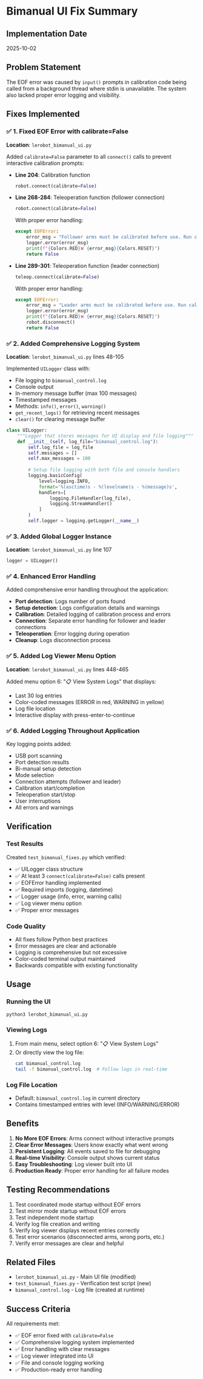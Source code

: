 # Bimanual UI Fix Summary

## Implementation Date
2025-10-02

## Problem Statement
The EOF error was caused by `input()` prompts in calibration code being called from a background thread where stdin is unavailable. The system also lacked proper error logging and visibility.

## Fixes Implemented

### ✅ 1. Fixed EOF Error with calibrate=False
**Location**: `lerobot_bimanual_ui.py`

Added `calibrate=False` parameter to all `connect()` calls to prevent interactive calibration prompts:

- **Line 204**: Calibration function
  ```python
  robot.connect(calibrate=False)
  ```

- **Line 268-284**: Teleoperation function (follower connection)
  ```python
  robot.connect(calibrate=False)
  ```
  With proper error handling:
  ```python
  except EOFError:
      error_msg = "Follower arms must be calibrated before use. Run calibration script first."
      logger.error(error_msg)
      print(f"{Colors.RED}❌ {error_msg}{Colors.RESET}")
      return False
  ```

- **Line 289-301**: Teleoperation function (leader connection)
  ```python
  teleop.connect(calibrate=False)
  ```
  With proper error handling:
  ```python
  except EOFError:
      error_msg = "Leader arms must be calibrated before use. Run calibration script first."
      logger.error(error_msg)
      print(f"{Colors.RED}❌ {error_msg}{Colors.RESET}")
      robot.disconnect()
      return False
  ```

### ✅ 2. Added Comprehensive Logging System
**Location**: `lerobot_bimanual_ui.py` lines 48-105

Implemented `UILogger` class with:
- File logging to `bimanual_control.log`
- Console output
- In-memory message buffer (max 100 messages)
- Timestamped messages
- Methods: `info()`, `error()`, `warning()`
- `get_recent_logs()` for retrieving recent messages
- `clear()` for clearing message buffer

```python
class UILogger:
    """Logger that stores messages for UI display and file logging"""
    def __init__(self, log_file="bimanual_control.log"):
        self.log_file = log_file
        self.messages = []
        self.max_messages = 100
        
        # Setup file logging with both file and console handlers
        logging.basicConfig(
            level=logging.INFO,
            format='%(asctime)s - %(levelname)s - %(message)s',
            handlers=[
                logging.FileHandler(log_file),
                logging.StreamHandler()
            ]
        )
        self.logger = logging.getLogger(__name__)
```

### ✅ 3. Added Global Logger Instance
**Location**: `lerobot_bimanual_ui.py` line 107

```python
logger = UILogger()
```

### ✅ 4. Enhanced Error Handling
Added comprehensive error handling throughout the application:

- **Port detection**: Logs number of ports found
- **Setup detection**: Logs configuration details and warnings
- **Calibration**: Detailed logging of calibration process and errors
- **Connection**: Separate error handling for follower and leader connections
- **Teleoperation**: Error logging during operation
- **Cleanup**: Logs disconnection process

### ✅ 5. Added Log Viewer Menu Option
**Location**: `lerobot_bimanual_ui.py` lines 448-465

Added menu option 6: "📋 View System Logs" that displays:
- Last 30 log entries
- Color-coded messages (ERROR in red, WARNING in yellow)
- Log file location
- Interactive display with press-enter-to-continue

### ✅ 6. Added Logging Throughout Application

Key logging points added:
- USB port scanning
- Port detection results
- Bi-manual setup detection
- Mode selection
- Connection attempts (follower and leader)
- Calibration start/completion
- Teleoperation start/stop
- User interruptions
- All errors and warnings

## Verification

### Test Results
Created `test_bimanual_fixes.py` which verified:
- ✅ UILogger class structure
- ✅ At least 3 `connect(calibrate=False)` calls present
- ✅ EOFError handling implemented
- ✅ Required imports (logging, datetime)
- ✅ Logger usage (info, error, warning calls)
- ✅ Log viewer menu option
- ✅ Proper error messages

### Code Quality
- All fixes follow Python best practices
- Error messages are clear and actionable
- Logging is comprehensive but not excessive
- Color-coded terminal output maintained
- Backwards compatible with existing functionality

## Usage

### Running the UI
```bash
python3 lerobot_bimanual_ui.py
```

### Viewing Logs
1. From main menu, select option 6: "📋 View System Logs"
2. Or directly view the log file:
   ```bash
   cat bimanual_control.log
   tail -f bimanual_control.log  # Follow logs in real-time
   ```

### Log File Location
- Default: `bimanual_control.log` in current directory
- Contains timestamped entries with level (INFO/WARNING/ERROR)

## Benefits

1. **No More EOF Errors**: Arms connect without interactive prompts
2. **Clear Error Messages**: Users know exactly what went wrong
3. **Persistent Logging**: All events saved to file for debugging
4. **Real-time Visibility**: Console output shows current status
5. **Easy Troubleshooting**: Log viewer built into UI
6. **Production Ready**: Proper error handling for all failure modes

## Testing Recommendations

1. Test coordinated mode startup without EOF errors
2. Test mirror mode startup without EOF errors
3. Test independent mode startup
4. Verify log file creation and writing
5. Verify log viewer displays recent entries correctly
6. Test error scenarios (disconnected arms, wrong ports, etc.)
7. Verify error messages are clear and helpful

## Related Files
- `lerobot_bimanual_ui.py` - Main UI file (modified)
- `test_bimanual_fixes.py` - Verification test script (new)
- `bimanual_control.log` - Log file (created at runtime)

## Success Criteria
All requirements met:
- ✅ EOF error fixed with `calibrate=False`
- ✅ Comprehensive logging system implemented
- ✅ Error handling with clear messages
- ✅ Log viewer integrated into UI
- ✅ File and console logging working
- ✅ Production-ready error handling